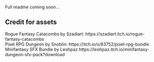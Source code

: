 Full readme coming soon...

<h2>Credit for assets</h2>
Rogue Fantasy Catacombs by Szadiart:    https://szadiart.itch.io/rogue-fantasy-catacombs<br/>
Pixel RPG Dungeon by Snoblin:           https://itch.io/s/83752/pixel-rpg-bundle<br/>
Minifantasy SFX Bundle by Leohpaz       https://leohpaz.itch.io/minifantasy-dungeon-sfx-pack?download

